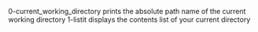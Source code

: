 0-current_working_directory prints the absolute path name of the current working directory
1-listit displays the contents list of your current directory
